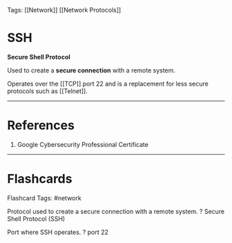Tags: [[Network]] [[Network Protocols]]
# SSH

**Secure Shell Protocol**

Used to create a **secure connection** with a remote system.

Operates over the [[TCP]] port 22 and is a replacement for less secure protocols such as [[Telnet]].

---
# References

1. Google Cybersecurity Professional Certificate

---
# Flashcards

Flashcard Tags: #network 

Protocol used to create a secure connection with a remote system.
?
Secure Shell Protocol (SSH)
<!--SR:!2024-05-05,3,250-->

Port where SSH operates.
?
port 22
<!--SR:!2024-05-06,4,270-->